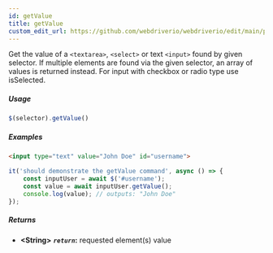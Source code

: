 ```yaml
---
id: getValue
title: getValue
custom_edit_url: https://github.com/webdriverio/webdriverio/edit/main/packages/webdriverio/src/commands/element/getValue.ts
---
```


Get the value of a `<textarea>`, `<select>` or text `<input>` found by given selector.
If multiple elements are found via the given selector, an array of values is returned instead.
For input with checkbox or radio type use isSelected.

##### Usage

```js
$(selector).getValue()
```

##### Examples

```html title="index.html"
<input type="text" value="John Doe" id="username">
```

```js title="getValue.js"
it('should demonstrate the getValue command', async () => {
    const inputUser = await $('#username');
    const value = await inputUser.getValue();
    console.log(value); // outputs: "John Doe"
});
```

##### Returns

- **&lt;String&gt;**
            **<code><var>return</var></code>:**   requested element(s) value    

